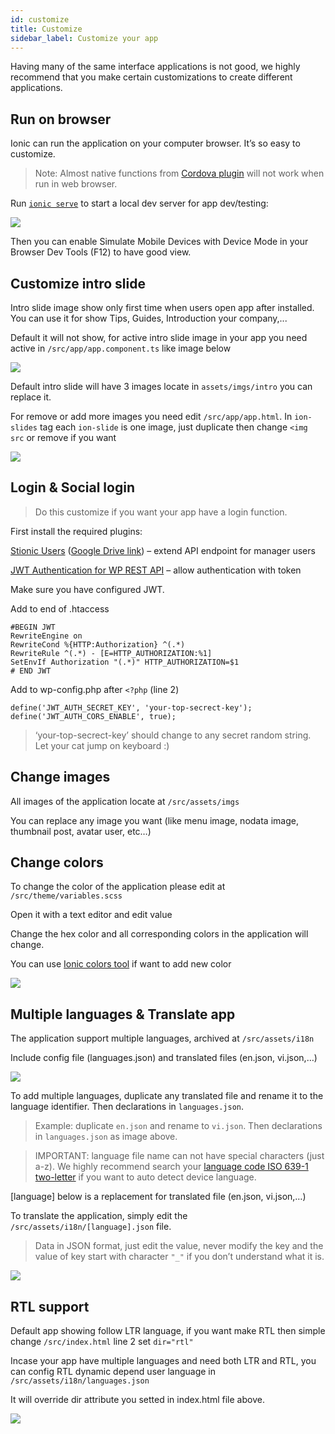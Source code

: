 ```yaml
---
id: customize
title: Customize
sidebar_label: Customize your app
---
```


Having many of the same interface applications is not good, we highly recommend that you make certain customizations to create different applications.

## Run on browser

Ionic can run the application on your computer browser. It’s so easy to customize.

> Note: Almost native functions from [Cordova plugin](https://cordova.apache.org/plugins/) will not work when run in web browser.

Run [`ionic serve`](https://ionicframework.com/docs/v3/cli/serve/) to start a local dev server for app dev/testing:

![](/docs/assets/customize-run-on-browser.png)

Then you can enable Simulate Mobile Devices with Device Mode in your Browser Dev Tools (F12) to have good view.

## Customize intro slide

Intro slide image show only first time when users open app after installed. You can use it for show Tips, Guides, Introduction your company,...

Default it will not show, for active intro slide image in your app you need active in `/src/app/app.component.ts` like image below

![](/docs/assets/customize-active-intro.png)

Default intro slide will have 3 images locate in `assets/imgs/intro` you can replace it.

For remove or add more images you need edit `/src/app/app.html`. In `ion-slides` tag each `ion-slide` is one image, just duplicate then change `<img src` or remove if you want

![](/docs/assets/customize-change-intro.png)

## Login & Social login

> Do this customize if you want your app have a login function.

First install the required plugins:

[Stionic Users](https://wordpress.org/plugins/stionic-users/) ([Google Drive link](https://drive.google.com/file/d/1zAB_PnuPGNW7zKlF_3ZjKxE3u4bPXpsA/view?usp=sharing)) – extend API endpoint for manager users

[JWT Authentication for WP REST API](https://wordpress.org/plugins/jwt-authentication-for-wp-rest-api/) – allow authentication with token

Make sure you have configured JWT.

Add to end of .htaccess

```
#BEGIN JWT
RewriteEngine on
RewriteCond %{HTTP:Authorization} ^(.*)
RewriteRule ^(.*) - [E=HTTP_AUTHORIZATION:%1]
SetEnvIf Authorization "(.*)" HTTP_AUTHORIZATION=$1
# END JWT
```

Add to wp-config.php after `<?php` (line 2)

```
define('JWT_AUTH_SECRET_KEY', 'your-top-secrect-key');
define('JWT_AUTH_CORS_ENABLE', true);
```

> ‘your-top-secrect-key’ should change to any secret random string. Let your cat jump on keyboard :)

<!-- If you want allow users login with Facebook, install [Nextend Social Login](https://wordpress.org/plugins/nextend-facebook-connect/) and config it.

![](/docs/assets/customize-social-login-nextend-facebook.png)

And in [Facebook developer app dashboard](https://developers.facebook.com/apps) you need to provide platform information for each platform you deliver your app on Facebook app.

For each platform, click `Add Platform` under Settings | Basic:

- iOS: Step 3 in this document:

https://developers.facebook.com/docs/facebook-login/ios

- Android: Step 5, 6 and 7 in this document:

https://developers.facebook.com/docs/facebook-login/android -->

## Change images

All images of the application locate at `/src/assets/imgs`

You can replace any image you want (like menu image, nodata image, thumbnail post, avatar user, etc…)

## Change colors

To change the color of the application please edit at `/src/theme/variables.scss`

Open it with a text editor and edit value

Change the hex color and all corresponding colors in the application will change.

You can use <a href="https://ionicframework.com/docs/theming/colors#new-color-creator" target="_blank">Ionic colors tool</a> if want to add new color

![](/docs/assets/customize-change-colors.png)


## Multiple languages & Translate app

The application support multiple languages, archived at `/src/assets/i18n`

Include config file (languages.json) and translated files (en.json, vi.json,…)

![](/docs/assets/customize-multiple-languages-config.png)

To add multiple languages, duplicate any translated file and rename it to the language identifier. Then declarations in `languages.json`.

> Example: duplicate `en.json` and rename to `vi.json`. Then declarations in `languages.json` as image above.

> IMPORTANT: language file name can not have special characters (just a-z). We highly recommend search your <a href="https://en.wikipedia.org/wiki/List_of_ISO_639-1_codes" target="_blank">language code ISO 639-1 two-letter</a> if you want to auto detect device language.

[language] below is a replacement for translated file (en.json, vi.json,…)

To translate the application, simply edit the `/src/assets/i18n/[language].json` file.

> Data in JSON format, just edit the value, never modify the key and the value of key start with character `"_"` if you don’t understand what it is.

![](/docs/assets/customize-multiple-languages-translate.png)

## RTL support

Default app showing follow LTR language, if you want make RTL then simple change `/src/index.html` line 2 set `dir="rtl"`

Incase your app have multiple languages and need both LTR and RTL, you can config RTL dynamic depend user language in `/src/assets/i18n/languages.json`

It will override dir attribute you setted in index.html file above.

![](/docs/assets/customize-rtl-support.png)
